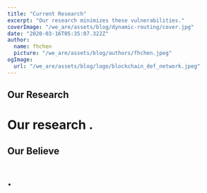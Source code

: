 ```yaml
---
title: "Current Research"
excerpt: "Our research minimizes these vulnerabilities."
coverImage: "/we_are/assets/blog/dynamic-routing/cover.jpg"
date: "2020-03-16T05:35:07.322Z"
author:
  name: fhchen
  picture: "/we_are/assets/blog/authors/fhchen.jpeg"
ogImage:
  url: "/we_are/assets/blog/logo/blockchain_def_network.jpeg"
---
```


## Our Research
# Our research .

## Our Believe

# .
